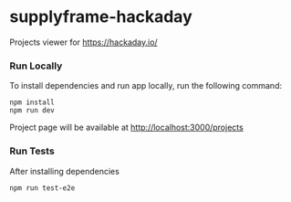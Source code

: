 # supplyframe-hackaday

Projects viewer for https://hackaday.io/

### Run Locally

To install dependencies and run app locally, run the following command:

```
npm install
npm run dev
```

Project page will be available at [http://localhost:3000/projects](http://localhost:3000/projects)

### Run Tests
After installing dependencies
```
npm run test-e2e
```